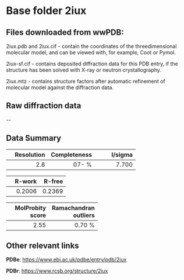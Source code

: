 # Base folder 2iux

## Files downloaded from wwPDB:

2iux.pdb and 2iux.cif - contain the coordinates of the threedimensional molecular model, and can be viewed with, for example, Coot or Pymol.

2iux-sf.cif - contains deposited diffraction data for this PDB entry, if the structure has been solved with X-ray or neutron crystallography.

2iux.mtz - contains structure factors after automatic refinement of molecular model against the diffraction data.

## Raw diffraction data

--<br> 

## Data Summary
|   | Resolution | Completeness| I/sigma |
|---|-------------:|----------------:|--------------:|
|   |2.8 |  07- %|<img width=50/>7.700|

|   | **R-work**| **R-free**   
|---|-------------:|----------------:|           
||0.2006|0.2369|

|   |**MolProbity<br>score**| **Ramachandran<br>outliers** 
|---|-------------:|----------------:|
||2.55|0.70 %|

## Other relevant links 
**PDBe**:  https://www.ebi.ac.uk/pdbe/entry/pdb/2iux
 
**PDBr**: https://www.rcsb.org/structure/2iux 

